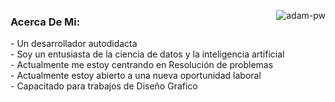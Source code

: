 <p><img align="right" src="https://github.com/Adam-pw/Adam-pw/blob/main/animation_500_kxa883sd.gif" alt="adam-pw" /></p>

<h3 align="left"> 
  Acerca De Mi:
</h3>

<p> 
- Un desarrollador autodidacta
  <br>
- Soy un entusiasta de la ciencia de datos y la inteligencia artificial
    <br>
- Actualmente me estoy centrando en Resolución de problemas
  <br>
  - Actualmente estoy abierto a una nueva oportunidad laboral
  <br>
  - Capacitado para trabajos de Diseño Grafico
</p>



<!--- Contacto--->


<!--- Habilidades --->

<!-- Sistema Operativo -->

<!--- Lenguajes --->

<!-- Front End ---> 

<!-- Base de Datos --->

<!--- flameword ---> 

<!--- Herramientas --> 


<!---- Diseño ----> 



